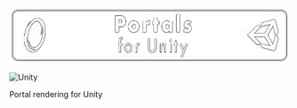 ![](/banner.png?raw=true "")

![Unity](https://img.shields.io/badge/-Unity-000?&logo=Unity)


Portal rendering for Unity

